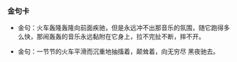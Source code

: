 ### 金句卡
- 金句：火车轰隆轰隆向前面疾驰，但是永远冲不出那音乐的氛围，随它跑得多么快，那闹轰轰的音乐永远黏附在它身上，拉不完扯不断，摔不开。

- 金句：一节节的火车平滑而沉重地抽搐着，颠耸着，向无穷尽 黑夜驰去。

